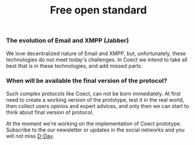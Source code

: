 ﻿---
layout: 'default'
slug: 'protocol'
lang: 'en'
title: 'Free open standard'
head: 'Protocol'
---

### The evolution of Email and XMPP (Jabber)

We love decentralized nature of Email and XMPP, but, unfortunately, these
technologies do not meet today's challenges. In Coect we intend to take all best
that is in these technologies, and add missed parts.

### When will be available the final version of the protocol?

Such complex protocols like Coect, can not be born immediately. At first need to
create a working version of the prototype, test it in the real world, then
collect  users opinios and expert advices, and only then we can start to think
about final version of protocol.

At the moment we're working on the implementation of Coect prototype. Subscribe
to the our newsletter or updates in the social networks and you will not
miss [D-Day](http://en.wikipedia.org/wiki/D-Day_%28military_term%29).
